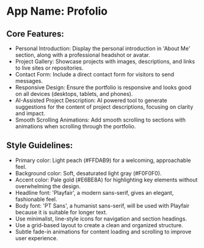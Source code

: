 # **App Name**: Profolio

## Core Features:

- Personal Introduction: Display the personal introduction in 'About Me' section, along with a professional headshot or avatar.
- Project Gallery: Showcase projects with images, descriptions, and links to live sites or repositories.
- Contact Form: Include a direct contact form for visitors to send messages.
- Responsive Design: Ensure the portfolio is responsive and looks good on all devices (desktops, tablets, and phones).
- AI-Assisted Project Description: AI powered tool to generate suggestions for the content of project descriptions, focusing on clarity and impact.
- Smooth Scrolling Animations: Add smooth scrolling to sections with animations when scrolling through the portfolio.

## Style Guidelines:

- Primary color: Light peach (#FFDAB9) for a welcoming, approachable feel.
- Background color: Soft, desaturated light gray (#F0F0F0).
- Accent color: Pale gold (#E6BE8A) for highlighting key elements without overwhelming the design.
- Headline font: 'Playfair', a modern sans-serif, gives an elegant, fashionable feel.
- Body font: 'PT Sans', a humanist sans-serif, will be used with Playfair because it is suitable for longer text.
- Use minimalist, line-style icons for navigation and section headings.
- Use a grid-based layout to create a clean and organized structure.
- Subtle fade-in animations for content loading and scrolling to improve user experience.